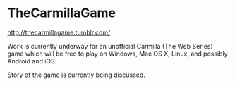# TheCarmillaGame
http://thecarmillagame.tumblr.com/

Work is currently underway for an unofficial Carmilla (The Web Series) game which will be free to play on Windows, Mac OS X, Linux, and possibly Android and iOS.

Story of the game is currently being discussed. 